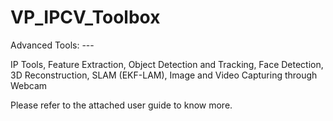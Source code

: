 # VP_IPCV_Toolbox

Advanced Tools: ---

IP Tools, Feature Extraction, Object Detection and Tracking, Face Detection, 3D Reconstruction, SLAM (EKF-LAM), Image and Video Capturing through Webcam

Please refer to the attached user guide to know more.
